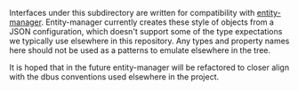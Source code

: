 Interfaces under this subdirectory are written for compatibility with
[entity-manager][entity-manager]. Entity-manager currently creates these style
of objects from a JSON configuration, which doesn't support some of the type
expectations we typically use elsewhere in this repository. Any types and
property names here should not be used as a patterns to emulate elsewhere in the
tree.

It is hoped that in the future entity-manager will be refactored to closer align
with the dbus conventions used elsewhere in the project.

[entity-manager]: https://github.com/openbmc/entity-manager
